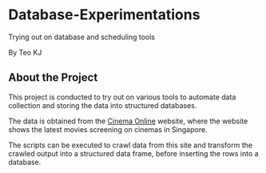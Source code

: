 # Database-Experimentations
Trying out on database and scheduling tools

By Teo KJ

## About the Project
This project is conducted to try out on various tools to automate data collection and storing the data into structured databases. 

The data is obtained from the [Cinema Online](http://www.cinemaonline.sg/movies/nowshowing.aspx) website, where the website shows the latest movies screening on cinemas in Singapore. 

The scripts can be executed to crawl data from this site and transform the crawled output into a structured data frame, before inserting the rows into a database.
